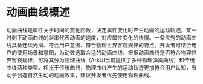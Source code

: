 # 动画曲线概述

动画曲线是属性关于时间的变化函数，决定属性变化时产生动画的运动轨迹。某一时刻下动画曲线的斜率代表动画的速度，对应属性变化的快慢。一条优秀的动画曲线具备连续光滑、符合用户意图、符合物理世界客观规律的特点。开发者可结合用户的使用场景和意图，为动效选取合适的动画曲线。根据动画曲线是否符合物理世界客观规律，可将其分为物理曲线（ArkUI当前提供了多种物理弹簧曲线）和传统曲线两种类型。相比于传统曲线，物理曲线产生的运动轨迹更加符合用户认知，有助于创造自然生动的动画效果，建议开发者优先使用物理曲线。



